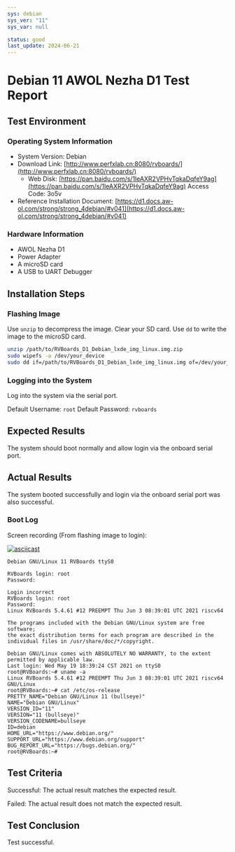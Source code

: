 ```yaml
---
sys: debian
sys_ver: "11"
sys_var: null

status: good
last_update: 2024-06-21
---
```


# Debian 11 AWOL Nezha D1 Test Report

## Test Environment

### Operating System Information

- System Version: Debian
- Download Link: [http://www.perfxlab.cn:8080/rvboards/](http://www.perfxlab.cn:8080/rvboards/)
    - Web Disk: [https://pan.baidu.com/s/1leAXR2VPHvTqkaDqfeY9ag](https://pan.baidu.com/s/1leAXR2VPHvTqkaDqfeY9ag) Access Code: 3o5v
- Reference Installation Document: [https://d1.docs.aw-ol.com/strong/strong_4debian/#v041](https://d1.docs.aw-ol.com/strong/strong_4debian/#v041)

### Hardware Information

- AWOL Nezha D1 
- Power Adapter
- A microSD card
- A USB to UART Debugger

## Installation Steps

### Flashing Image

Use `unzip` to decompress the image.
Clear your SD card.
Use `dd` to write the image to the microSD card.

```bash
unzip /path/to/RVBoards_D1_Debian_lxde_img_linux.img.zip
sudo wipefs -a /dev/your_device
sudo dd if=/path/to/RVBoards_D1_Debian_lxde_img_linux.img of=/dev/your_device bs=1M status=progress
```

### Logging into the System

Log into the system via the serial port.

Default Username: `root`
Default Password: `rvboards`

## Expected Results

The system should boot normally and allow login via the onboard serial port.

## Actual Results

The system booted successfully and login via the onboard serial port was also successful.

### Boot Log

Screen recording (From flashing image to login):

[![asciicast](https://asciinema.org/a/7osW4u2FvkucqlfODK4nEBMQm.svg)](https://asciinema.org/a/7osW4u2FvkucqlfODK4nEBMQm)

```log
Debian GNU/Linux 11 RVBoards ttyS0

RVBoards login: root
Password: 

Login incorrect
RVBoards login: root
Password: 
Linux RVBoards 5.4.61 #12 PREEMPT Thu Jun 3 08:39:01 UTC 2021 riscv64

The programs included with the Debian GNU/Linux system are free software;
the exact distribution terms for each program are described in the
individual files in /usr/share/doc/*/copyright.

Debian GNU/Linux comes with ABSOLUTELY NO WARRANTY, to the extent
permitted by applicable law.
Last login: Wed May 19 18:39:24 CST 2021 on ttyS0
root@RVBoards:~# uname -a
Linux RVBoards 5.4.61 #12 PREEMPT Thu Jun 3 08:39:01 UTC 2021 riscv64 GNU/Linux
root@RVBoards:~# cat /etc/os-release 
PRETTY_NAME="Debian GNU/Linux 11 (bullseye)"
NAME="Debian GNU/Linux"
VERSION_ID="11"
VERSION="11 (bullseye)"
VERSION_CODENAME=bullseye
ID=debian
HOME_URL="https://www.debian.org/"
SUPPORT_URL="https://www.debian.org/support"
BUG_REPORT_URL="https://bugs.debian.org/"
root@RVBoards:~# 

```

## Test Criteria

Successful: The actual result matches the expected result.

Failed: The actual result does not match the expected result.

## Test Conclusion

Test successful.

